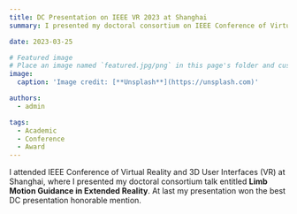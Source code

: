 ```yaml
---
title: DC Presentation on IEEE VR 2023 at Shanghai
summary: I presented my doctoral consortium on IEEE Conference of Virtual Reality and 3D User Interfaces (VR) at Shanghai, and eventually won the best DC presentation honorable mention.

date: 2023-03-25

# Featured image
# Place an image named `featured.jpg/png` in this page's folder and customize its options here.
image:
  caption: 'Image credit: [**Unsplash**](https://unsplash.com)'

authors:
  - admin

tags:
  - Academic
  - Conference
  - Award
---
```

I attended IEEE Conference of Virtual Reality and 3D User Interfaces (VR) at Shanghai, where I presented my doctoral consortium talk entitled **Limb Motion Guidance in Extended Reality**. At last my presentation won the best DC presentation honorable mention.